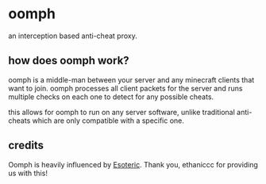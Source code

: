 # oomph
an interception based anti-cheat proxy.

## how does oomph work?
oomph is a middle-man between your server and any minecraft clients that want to join. oomph processes all client packets
for the server and runs multiple checks on each one to detect for any possible cheats.

this allows for oomph to run on any server software, unlike traditional anti-cheats which are only compatible with a
specific one.

## credits
Oomph is heavily influenced by [Esoteric](https://github.com/ethaniccc/Esoteric). Thank you, ethaniccc for providing us with this!
